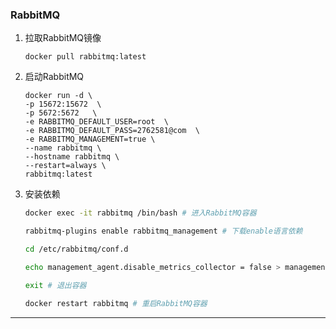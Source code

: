 ### RabbitMQ

1. 拉取RabbitMQ镜像

   ```shell
   docker pull rabbitmq:latest
   ```

2. 启动RabbitMQ

   ```shell
   docker run -d \
   -p 15672:15672  \
   -p 5672:5672   \
   -e RABBITMQ_DEFAULT_USER=root  \
   -e RABBITMQ_DEFAULT_PASS=2762581@com  \
   -e RABBITMQ_MANAGEMENT=true \
   --name rabbitmq \
   --hostname rabbitmq \  
   --restart=always \
   rabbitmq:latest
   ```

3. 安装依赖

   ```sh
   docker exec -it rabbitmq /bin/bash # 进入RabbitMQ容器
   
   rabbitmq-plugins enable rabbitmq_management # 下载enable语言依赖
   
   cd /etc/rabbitmq/conf.d
   
   echo management_agent.disable_metrics_collector = false > management_agent.disable_metrics_collector.conf
   
   exit # 退出容器
   
   docker restart rabbitmq # 重启RabbitMQ容器
   ```

   

---

